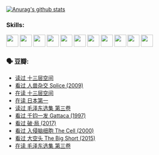 
[![Anurag's github stats](https://github-readme-stats.vercel.app/api?username=w940853815)](https://github.com/anuraghazra/github-readme-stats)

### Skills:

<code><img height="32" src="https://cdn.jsdelivr.net/npm/simple-icons@v5/icons/python.svg"></code>
<code><img height="32" src="https://cdn.jsdelivr.net/npm/simple-icons@v5/icons/javascript.svg"></code>
<code><img height="32" src="https://cdn.jsdelivr.net/npm/simple-icons@v5/icons/django.svg"></code>
<code><img height="32" src="https://cdn.jsdelivr.net/npm/simple-icons@v5/icons/flask.svg"></code>
<code><img height="32" src="https://cdn.jsdelivr.net/npm/simple-icons@v5/icons/vuetify.svg"></code>
<code><img height="32" src="https://cdn.jsdelivr.net/npm/simple-icons@v5/icons/git.svg"></code>
<code><img height="32" src="https://cdn.jsdelivr.net/npm/simple-icons@v5/icons/docker.svg"></code>
<code><img height="32" src="https://cdn.jsdelivr.net/npm/simple-icons@v5/icons/postgresql.svg"></code>
<code><img height="32" src="https://cdn.jsdelivr.net/npm/simple-icons@v5/icons/elasticsearch.svg"></code>
<code><img height="32" src="https://cdn.jsdelivr.net/npm/simple-icons@v5/icons/macos.svg"></code>
<code><img height="32" src="https://cdn.jsdelivr.net/npm/simple-icons@v5/icons/linux.svg"></code>

### 🗣 豆瓣:

<!-- DOUBAN-ACTIVITIES:START -->
- [读过 十三层空间](https://www.douban.com/people/136069238/status/3700755247/?_i=40499462)
- [看过 人兽杂交 Splice‎ (2009)](https://www.douban.com/people/136069238/status/3700243036/?_i=40499462)
- [在读 十三层空间](https://www.douban.com/people/136069238/status/3695060207/?_i=40499462)
- [在读 日本第一](https://www.douban.com/people/136069238/status/3694074189/?_i=40499462)
- [读过 毛泽东选集 第三卷](https://www.douban.com/people/136069238/status/3693765677/?_i=40499462)
- [看过 千钧一发 Gattaca‎ (1997)](https://www.douban.com/people/136069238/status/3693596409/?_i=40499462)
- [看过 破·局‎ (2017)](https://www.douban.com/people/136069238/status/3692455583/?_i=40499462)
- [看过 入侵脑细胞 The Cell‎ (2000)](https://www.douban.com/people/136069238/status/3685689445/?_i=40499462)
- [看过 大空头 The Big Short‎ (2015)](https://www.douban.com/people/136069238/status/3684552601/?_i=40499462)
- [在读 毛泽东选集 第三卷](https://www.douban.com/people/136069238/status/3684195205/?_i=40499462)
<!-- DOUBAN-ACTIVITIES:END -->
<!--
**w940853815/w940853815** is a ✨ _special_ ✨ repository because its `README.md` (this file) appears on your GitHub profile.

Here are some ideas to get you started:

- 🔭 I’m currently working on ...
- 🌱 I’m currently learning ...
- 👯 I’m looking to collaborate on ...
- 🤔 I’m looking for help with ...
- 💬 Ask me about ...
- 📫 How to reach me: ...
- 😄 Pronouns: ...
- ⚡ Fun fact: ...
-->
